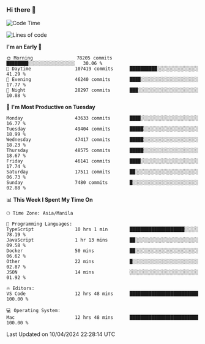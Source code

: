 ### Hi there 👋

<!--START_SECTION:waka-->
![Code Time](http://img.shields.io/badge/Code%20Time-5%2C026%20hrs%2032%20mins-blue)

![Lines of code](https://img.shields.io/badge/From%20Hello%20World%20I%27ve%20Written-114.8%20million%20lines%20of%20code-blue)

**I'm an Early 🐤** 

```text
🌞 Morning                78205 commits       ████████░░░░░░░░░░░░░░░░░   30.06 % 
🌆 Daytime                107419 commits      ██████████░░░░░░░░░░░░░░░   41.29 % 
🌃 Evening                46240 commits       ████░░░░░░░░░░░░░░░░░░░░░   17.77 % 
🌙 Night                  28297 commits       ███░░░░░░░░░░░░░░░░░░░░░░   10.88 % 
```
📅 **I'm Most Productive on Tuesday** 

```text
Monday                   43633 commits       ████░░░░░░░░░░░░░░░░░░░░░   16.77 % 
Tuesday                  49404 commits       █████░░░░░░░░░░░░░░░░░░░░   18.99 % 
Wednesday                47417 commits       █████░░░░░░░░░░░░░░░░░░░░   18.23 % 
Thursday                 48575 commits       █████░░░░░░░░░░░░░░░░░░░░   18.67 % 
Friday                   46141 commits       ████░░░░░░░░░░░░░░░░░░░░░   17.74 % 
Saturday                 17511 commits       ██░░░░░░░░░░░░░░░░░░░░░░░   06.73 % 
Sunday                   7480 commits        █░░░░░░░░░░░░░░░░░░░░░░░░   02.88 % 
```


📊 **This Week I Spent My Time On** 

```text
🕑︎ Time Zone: Asia/Manila

💬 Programming Languages: 
TypeScript               10 hrs 1 min        ████████████████████░░░░░   78.19 % 
JavaScript               1 hr 13 mins        ██░░░░░░░░░░░░░░░░░░░░░░░   09.58 % 
Docker                   50 mins             ██░░░░░░░░░░░░░░░░░░░░░░░   06.62 % 
Other                    22 mins             █░░░░░░░░░░░░░░░░░░░░░░░░   02.87 % 
JSON                     14 mins             ░░░░░░░░░░░░░░░░░░░░░░░░░   01.92 % 

🔥 Editors: 
VS Code                  12 hrs 48 mins      █████████████████████████   100.00 % 

💻 Operating System: 
Mac                      12 hrs 48 mins      █████████████████████████   100.00 % 
```


 Last Updated on 10/04/2024 22:28:14 UTC
<!--END_SECTION:waka-->


<!--
**rad182/rad182** is a ✨ _special_ ✨ repository because its `README.md` (this file) appears on your GitHub profile.

Here are some ideas to get you started:

- 🔭 I’m currently working on ...
- 🌱 I’m currently learning ...
- 👯 I’m looking to collaborate on ...
- 🤔 I’m looking for help with ...
- 💬 Ask me about ...
- 📫 How to reach me: ...
- 😄 Pronouns: ...
- ⚡ Fun fact: ...
-->
